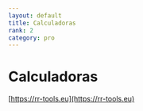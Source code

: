 ```yaml
---
layout: default
title: Calculadoras
rank: 2
category: pro
---
```

# Calculadoras

[https://rr-tools.eu](https://rr-tools.eu)